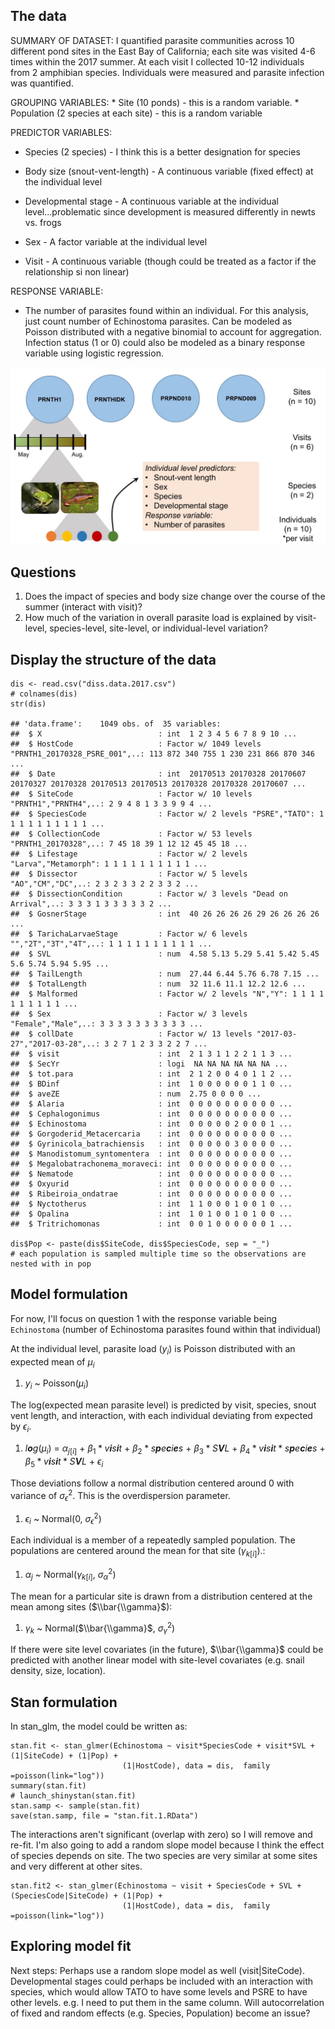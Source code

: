 The data
--------

SUMMARY OF DATASET: I quantified parasite communities across 10
different pond sites in the East Bay of California; each site was
visited 4-6 times within the 2017 summer. At each visit I collected
10-12 individuals from 2 amphibian species. Individuals were measured
and parasite infection was quantified.

GROUPING VARIABLES: \* Site (10 ponds) - this is a random variable. \*
Population (2 species at each site) - this is a random variable

PREDICTOR VARIABLES:

-   Species (2 species) - I think this is a better designation for
    species

-   Body size (snout-vent-length) - A continuous variable (fixed effect)
    at the individual level

-   Developmental stage - A continuous variable at the individual
    level...problematic since development is measured differently in
    newts vs. frogs

-   Sex - A factor variable at the individual level

-   Visit - A continuous variable (though could be treated as a factor
    if the relationship si non linear)

RESPONSE VARIABLE:

-   The number of parasites found within an individual. For this
    analysis, just count number of Echinostoma parasites. Can be modeled
    as Poisson distributed with a negative binomial to account for
    aggregation. Infection status (1 or 0) could also be modeled as a
    binary response variable using logistic regression.

![Experimental Design](ip_fig_design.png)

Questions
---------

1.  Does the impact of species and body size change over the course of
    the summer (interact with visit)?
2.  How much of the variation in overall parasite load is explained by
    visit-level, species-level, site-level, or individual-level
    variation?

Display the structure of the data
---------------------------------

    dis <- read.csv("diss.data.2017.csv")
    # colnames(dis)
    str(dis)

    ## 'data.frame':    1049 obs. of  35 variables:
    ##  $ X                          : int  1 2 3 4 5 6 7 8 9 10 ...
    ##  $ HostCode                   : Factor w/ 1049 levels "PRNTH1_20170328_PSRE_001",..: 113 872 340 755 1 230 231 866 870 346 ...
    ##  $ Date                       : int  20170513 20170328 20170607 20170327 20170328 20170513 20170513 20170328 20170328 20170607 ...
    ##  $ SiteCode                   : Factor w/ 10 levels "PRNTH1","PRNTH4",..: 2 9 4 8 1 3 3 9 9 4 ...
    ##  $ SpeciesCode                : Factor w/ 2 levels "PSRE","TATO": 1 1 1 1 1 1 1 1 1 1 ...
    ##  $ CollectionCode             : Factor w/ 53 levels "PRNTH1_20170328",..: 7 45 18 39 1 12 12 45 45 18 ...
    ##  $ Lifestage                  : Factor w/ 2 levels "Larva","Metamorph": 1 1 1 1 1 1 1 1 1 1 ...
    ##  $ Dissector                  : Factor w/ 5 levels "AO","CM","DC",..: 2 3 2 3 3 2 2 3 3 2 ...
    ##  $ DissectionCondition        : Factor w/ 3 levels "Dead on Arrival",..: 3 3 3 1 3 3 3 3 3 2 ...
    ##  $ GosnerStage                : int  40 26 26 26 26 29 26 26 26 26 ...
    ##  $ TarichaLarvaeStage         : Factor w/ 6 levels "","2T","3T","4T",..: 1 1 1 1 1 1 1 1 1 1 ...
    ##  $ SVL                        : num  4.58 5.13 5.29 5.41 5.42 5.45 5.6 5.74 5.94 5.95 ...
    ##  $ TailLength                 : num  27.44 6.44 5.76 6.78 7.15 ...
    ##  $ TotalLength                : num  32 11.6 11.1 12.2 12.6 ...
    ##  $ Malformed                  : Factor w/ 2 levels "N","Y": 1 1 1 1 1 1 1 1 1 1 ...
    ##  $ Sex                        : Factor w/ 3 levels "Female","Male",..: 3 3 3 3 3 3 3 3 3 3 ...
    ##  $ collDate                   : Factor w/ 13 levels "2017-03-27","2017-03-28",..: 3 2 7 1 2 3 3 2 2 7 ...
    ##  $ visit                      : int  2 1 3 1 1 2 2 1 1 3 ...
    ##  $ SecYr                      : logi  NA NA NA NA NA NA ...
    ##  $ tot.para                   : int  2 1 2 0 0 4 0 1 1 2 ...
    ##  $ BDinf                      : int  1 0 0 0 0 0 0 1 1 0 ...
    ##  $ aveZE                      : num  2.75 0 0 0 0 ...
    ##  $ Alaria                     : int  0 0 0 0 0 0 0 0 0 0 ...
    ##  $ Cephalogonimus             : int  0 0 0 0 0 0 0 0 0 0 ...
    ##  $ Echinostoma                : int  0 0 0 0 0 2 0 0 0 1 ...
    ##  $ Gorgoderid_Metacercaria    : int  0 0 0 0 0 0 0 0 0 0 ...
    ##  $ Gyrinicola_batrachiensis   : int  0 0 0 0 0 3 0 0 0 0 ...
    ##  $ Manodistomum_syntomentera  : int  0 0 0 0 0 0 0 0 0 0 ...
    ##  $ Megalobatrachonema_moraveci: int  0 0 0 0 0 0 0 0 0 0 ...
    ##  $ Nematode                   : int  0 0 0 0 0 0 0 0 0 0 ...
    ##  $ Oxyurid                    : int  0 0 0 0 0 0 0 0 0 0 ...
    ##  $ Ribeiroia_ondatrae         : int  0 0 0 0 0 0 0 0 0 0 ...
    ##  $ Nyctotherus                : int  1 1 0 0 0 1 0 0 1 0 ...
    ##  $ Opalina                    : int  1 0 1 0 0 1 0 1 0 0 ...
    ##  $ Tritrichomonas             : int  0 0 1 0 0 0 0 0 0 1 ...

    dis$Pop <- paste(dis$SiteCode, dis$SpeciesCode, sep = "_") 
    # each population is sampled multiple time so the observations are nested with in pop

Model formulation
-----------------

For now, I'll focus on question 1 with the response variable being
`Echinostoma` (number of Echinostoma parasites found within that
individual)

At the individual level, parasite load (*y*<sub>*i*</sub>) is Poisson
distributed with an expected mean of *μ*<sub>*i*</sub>

1.  *y*<sub>*i*</sub> ~ Poisson(*μ*<sub>*i*</sub>)

The log(expected mean parasite level) is predicted by visit, species,
snout vent length, and interaction, with each individual deviating from
expected by *ϵ*<sub>*i*</sub>.

1.  *l**o**g*(*μ*<sub>*i*</sub>) = *α*<sub>*j*\[*i*\]</sub> +
    *β*<sub>1</sub> \* *v**i**s**i**t* +
    *β*<sub>2</sub> \* *s**p**e**c**i**e**s* +
    *β*<sub>3</sub> \* *S**V**L* +
    *β*<sub>4</sub> \* *v**i**s**i**t* \* *s**p**e**c**i**e**s* +
    *β*<sub>5</sub> \* *v**i**s**i**t* \* *S**V**L* + *ϵ*<sub>*i*</sub>

Those deviations follow a normal distribution centered around 0 with
variance of *σ*<sub>*ϵ*</sub><sup>2</sup>. This is the overdispersion
parameter.

1.  *ϵ*<sub>*i*</sub> ~ Normal(0, *σ*<sub>*ϵ*</sub><sup>2</sup>)

Each individual is a member of a repeatedly sampled population. The
populations are centered around the mean for that site
(*γ*<sub>*k*\[*i*\]</sub>).:

1.  *α*<sub>*j*</sub> ~ Normal(*γ*<sub>*k*\[*i*\]</sub>,
    *σ*<sub>*α*</sub><sup>2</sup>)

The mean for a particular site is drawn from a distribution centered at
the mean among sites ($\\bar{\\gamma}$):

1.  *γ*<sub>*k*</sub> ~ Normal($\\bar{\\gamma}$,
    *σ*<sub>*γ*</sub><sup>2</sup>)

If there were site level covariates (in the future), $\\bar{\\gamma}$
could be predicted with another linear model with site-level covariates
(e.g. snail density, size, location).

Stan formulation
----------------

In stan\_glm, the model could be written as:

    stan.fit <- stan_glmer(Echinostoma ~ visit*SpeciesCode + visit*SVL + (1|SiteCode) + (1|Pop) +
                             (1|HostCode), data = dis,  family =poisson(link="log"))
    summary(stan.fit)
    # launch_shinystan(stan.fit)
    stan.samp <- sample(stan.fit)
    save(stan.samp, file = "stan.fit.1.RData")

The interactions aren't significant (overlap with zero) so I will remove
and re-fit. I'm also going to add a random slope model because I think
the effect of species depends on site. The two species are very similar
at some sites and very different at other sites.

    stan.fit2 <- stan_glmer(Echinostoma ~ visit + SpeciesCode + SVL + (SpeciesCode|SiteCode) + (1|Pop) +
                             (1|HostCode), data = dis,  family =poisson(link="log"))

Exploring model fit
-------------------

Next steps: Perhaps use a random slope model as well (visit|SiteCode).
Developmental stages could perhaps be included with an interaction with
species, which would allow TATO to have some levels and PSRE to have
other levels. e.g. I need to put them in the same column. Will
autocorrelation of fixed and random effects (e.g. Species, Population)
become an issue?
